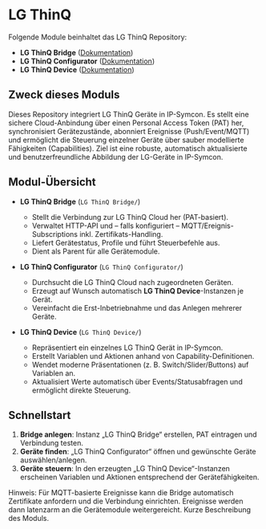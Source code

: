 # LG ThinQ

Folgende Module beinhaltet das LG ThinQ Repository:

- __LG ThinQ Bridge__ ([Dokumentation](LG%20ThinQ%20Bridge))  
- __LG ThinQ Configurator__ ([Dokumentation](LG%20ThinQ%20Configurator))  
- __LG ThinQ Device__ ([Dokumentation](LG%20ThinQ%20Device))  
## Zweck dieses Moduls

Dieses Repository integriert LG ThinQ Geräte in IP-Symcon. Es stellt eine sichere Cloud-Anbindung über einen Personal Access Token (PAT) her, synchronisiert Gerätezustände, abonniert Ereignisse (Push/Event/MQTT) und ermöglicht die Steuerung einzelner Geräte über sauber modellierte Fähigkeiten (Capabilities). Ziel ist eine robuste, automatisch aktualisierte und benutzerfreundliche Abbildung der LG-Geräte in IP-Symcon.

## Modul-Übersicht

- **LG ThinQ Bridge** (`LG ThinQ Bridge/`)
  - Stellt die Verbindung zur LG ThinQ Cloud her (PAT-basiert).
  - Verwaltet HTTP-API und – falls konfiguriert – MQTT/Ereignis-Subscriptions inkl. Zertifikats-Handling.
  - Liefert Gerätestatus, Profile und führt Steuerbefehle aus.
  - Dient als Parent für alle Gerätemodule.

- **LG ThinQ Configurator** (`LG ThinQ Configurator/`)
  - Durchsucht die LG ThinQ Cloud nach zugeordneten Geräten.
  - Erzeugt auf Wunsch automatisch **LG ThinQ Device**-Instanzen je Gerät.
  - Vereinfacht die Erst-Inbetriebnahme und das Anlegen mehrerer Geräte.

- **LG ThinQ Device** (`LG ThinQ Device/`)
  - Repräsentiert ein einzelnes LG ThinQ Gerät in IP-Symcon.
  - Erstellt Variablen und Aktionen anhand von Capability-Definitionen.
  - Wendet moderne Präsentationen (z. B. Switch/Slider/Buttons) auf Variablen an.
  - Aktualisiert Werte automatisch über Events/Statusabfragen und ermöglicht direkte Steuerung.

## Schnellstart

1. **Bridge anlegen**: Instanz „LG ThinQ Bridge“ erstellen, PAT eintragen und Verbindung testen.
2. **Geräte finden**: „LG ThinQ Configurator“ öffnen und gewünschte Geräte auswählen/anlegen.
3. **Geräte steuern**: In den erzeugten „LG ThinQ Device“-Instanzen erscheinen Variablen und Aktionen entsprechend der Gerätefähigkeiten.

Hinweis: Für MQTT-basierte Ereignisse kann die Bridge automatisch Zertifikate anfordern und die Verbindung einrichten. Ereignisse werden dann latenzarm an die Gerätemodule weitergereicht.
	Kurze Beschreibung des Moduls.